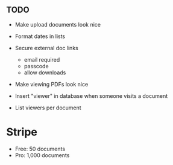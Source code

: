## TODO

- Make upload documents look nice
- Format dates in lists
- Secure external doc links

  - email required
  - passcode
  - allow downloads

- Make viewing PDFs look nice
- Insert "viewer" in database when someone visits a document
- List viewers per document

# Stripe

- Free: 50 documents
- Pro: 1,000 documents
